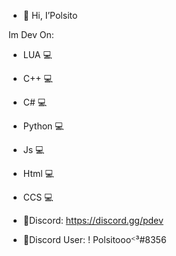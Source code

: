 - 👋 Hi, I’Polsito 


Im Dev On:

- LUA 💻
- C++ 💻
- C# 💻
- Python 💻
- Js 💻
- Html 💻
- CCS 💻


- 👤Discord: https://discord.gg/pdev
- 👤Discord User: ! Polsitoooᑉ³#8356
